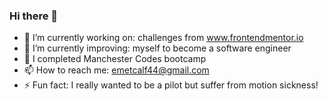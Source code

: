 ### Hi there 👋

- 🔭 I’m currently working on: challenges from www.frontendmentor.io
- 🌱 I’m currently improving: myself to become a software engineer 
- 👯 I completed Manchester Codes bootcamp 
- 📫 How to reach me: emetcalf44@gmail.com
- ⚡ Fun fact: I really wanted to be a pilot but suffer from motion sickness!

